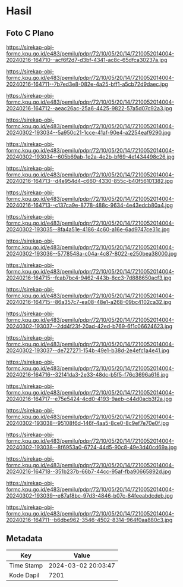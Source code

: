 # Hasil

## Foto C Plano

https://sirekap-obj-formc.kpu.go.id/e483/pemilu/pdpr/72/10/05/20/14/7210052014004-20240216-164710--acf6f2d7-d3bf-4341-ac8c-65dfca30237a.jpg

https://sirekap-obj-formc.kpu.go.id/e483/pemilu/pdpr/72/10/05/20/14/7210052014004-20240216-164711--7b7ed3e8-082e-4a25-bff1-a5cb72d9daec.jpg

https://sirekap-obj-formc.kpu.go.id/e483/pemilu/pdpr/72/10/05/20/14/7210052014004-20240216-164712--aeac26ac-25a6-4425-9822-57a5d07c92a3.jpg

https://sirekap-obj-formc.kpu.go.id/e483/pemilu/pdpr/72/10/05/20/14/7210052014004-20240302-193034--5a950c21-1cce-41af-90e4-a2254eaf9290.jpg

https://sirekap-obj-formc.kpu.go.id/e483/pemilu/pdpr/72/10/05/20/14/7210052014004-20240302-193034--605b69ab-1e2a-4e2b-bf69-4e1434498c26.jpg

https://sirekap-obj-formc.kpu.go.id/e483/pemilu/pdpr/72/10/05/20/14/7210052014004-20240216-164713--d4e954d4-c660-4330-855c-b40f56101382.jpg

https://sirekap-obj-formc.kpu.go.id/e483/pemilu/pdpr/72/10/05/20/14/7210052014004-20240216-164713--c137ca9e-8778-488c-9634-4e43edcb80a4.jpg

https://sirekap-obj-formc.kpu.go.id/e483/pemilu/pdpr/72/10/05/20/14/7210052014004-20240302-193035--8fa4a51e-4186-4c60-a16e-6ad9747ce31c.jpg

https://sirekap-obj-formc.kpu.go.id/e483/pemilu/pdpr/72/10/05/20/14/7210052014004-20240302-193036--5778548a-c04a-4c87-8022-e250bea38000.jpg

https://sirekap-obj-formc.kpu.go.id/e483/pemilu/pdpr/72/10/05/20/14/7210052014004-20240216-164715--fcab7bc4-9462-443b-8cc3-7d888650acf3.jpg

https://sirekap-obj-formc.kpu.go.id/e483/pemilu/pdpr/72/10/05/20/14/7210052014004-20240216-164715--86a357c7-ea08-48e1-a268-09bc4102ca32.jpg

https://sirekap-obj-formc.kpu.go.id/e483/pemilu/pdpr/72/10/05/20/14/7210052014004-20240302-193037--2dd4f23f-20ad-42ed-b769-6f1c06624623.jpg

https://sirekap-obj-formc.kpu.go.id/e483/pemilu/pdpr/72/10/05/20/14/7210052014004-20240302-193037--de727271-154b-49e1-b38d-2e4efc1a4e41.jpg

https://sirekap-obj-formc.kpu.go.id/e483/pemilu/pdpr/72/10/05/20/14/7210052014004-20240216-164716--32141da3-2e33-48dc-b5f5-f76c3696a616.jpg

https://sirekap-obj-formc.kpu.go.id/e483/pemilu/pdpr/72/10/05/20/14/7210052014004-20240216-164717--e75e5424-4cd0-4193-9aeb-c44d0acb3f2a.jpg

https://sirekap-obj-formc.kpu.go.id/e483/pemilu/pdpr/72/10/05/20/14/7210052014004-20240302-193038--95108f6d-146f-4aa5-8ce0-8c9ef7e70e0f.jpg

https://sirekap-obj-formc.kpu.go.id/e483/pemilu/pdpr/72/10/05/20/14/7210052014004-20240302-193038--8f6953a0-6724-44d5-90c8-49e3d40cd69a.jpg

https://sirekap-obj-formc.kpu.go.id/e483/pemilu/pdpr/72/10/05/20/14/7210052014004-20240216-164718--351b237b-66b7-44cc-95af-fba90665892d.jpg

https://sirekap-obj-formc.kpu.go.id/e483/pemilu/pdpr/72/10/05/20/14/7210052014004-20240302-193039--e87af8bc-97d3-4846-b07c-84feeabdcdeb.jpg

https://sirekap-obj-formc.kpu.go.id/e483/pemilu/pdpr/72/10/05/20/14/7210052014004-20240216-164711--b6dbe962-3546-4502-8314-964f0aa880c3.jpg


## Metadata

| Key        | Value               |
| ---------- | ------------------- |
| Time Stamp | 2024-03-02 20:03:47 |
| Kode Dapil | 7201                |



